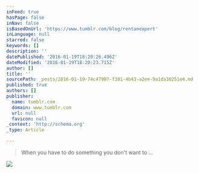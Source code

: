 ```yaml
---
inFeed: true
hasPage: false
inNav: false
isBasedOnUrl: 'https://www.tumblr.com/blog/rentanexpert'
inLanguage: null
starred: false
keywords: []
description: ''
datePublished: '2016-01-19T18:20:26.496Z'
dateModified: '2016-01-19T18:20:23.715Z'
author: []
title: ''
sourcePath: _posts/2016-01-19-74c47987-f381-4b43-a2ee-9a1da10251e4.md
published: true
authors: []
publisher:
  name: tumblr.com
  domain: www.tumblr.com
  url: null
  favicon: null
_context: 'http://schema.org'
_type: Article

---
```

> When you have to do something you don't want to ...

![](https://s3-us-west-2.amazonaws.com/the-grid-img/p/cc31ee93607155b5150f2f25f81a5bee1754d202.gif)
